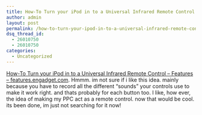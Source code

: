 ```yaml
---
title: How-To Turn your iPod in to a Universal Infrared Remote Control
author: admin
layout: post
permalink: /how-to-turn-your-ipod-in-to-a-universal-infrared-remote-control/
dsq_thread_id:
  - 26010750
  - 26010750
categories:
  - Uncategorized
---
```

[How-To Turn your iPod in to a Universal Infrared Remote Control &#8211; Features &#8211; features.engadget.com][1]. Hmmm. im not sure if i like this idea. mainly because you have to record all the different &#8220;sounds&#8221; your controls use to make it work right. and thats probably for each button too. I like, how ever, the idea of making my PPC act as a remote control. now that would be cool. its been done, im just not searching for it now!

 [1]: http://features.engadget.com/entry/6336778455600767/